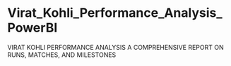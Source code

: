 # Virat_Kohli_Performance_Analysis_PowerBI
VIRAT KOHLI PERFORMANCE ANALYSIS A COMPREHENSIVE REPORT ON RUNS, MATCHES, AND MILESTONES
